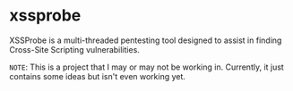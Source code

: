 # xssprobe
XSSProbe is a multi-threaded pentesting tool designed to assist in finding Cross-Site Scripting vulnerabilities.

`NOTE`: This is a project that I may or may not be working in. Currently, it just contains some ideas but isn't even working yet.
